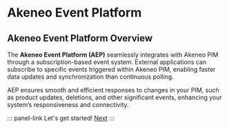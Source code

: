 # Akeneo Event Platform

## Akeneo Event Platform Overview

The **Akeneo Event Platform (AEP)** seamlessly integrates with Akeneo PIM through a subscription-based event system. External applications can subscribe to specific events triggered within Akeneo PIM, enabling faster data updates and synchronization than continuous polling.

AEP ensures smooth and efficient responses to changes in your PIM, such as product updates, deletions, and other significant events, enhancing your system’s responsiveness and connectivity.

<!-- TODO add marketing-ish content and schema -->

::: panel-link Let's get started! [Next](/akeneo-event-platform/getting-started.html)
:::